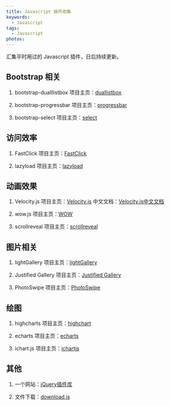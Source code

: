 ```yaml
---
title: Javascript 插件收集
keywords:
  - Javascript
tags:
  - Javascript
photos:
---
```


汇集平时用过的 Javascript 插件，日后持续更新。

<!--more-->

## Bootstrap 相关

1. bootstrap-dualllistbox
	项目主页：[duallistbox](http://www.virtuosoft.eu/code/bootstrap-duallistbox/)

2. bootstrap-progressbar
	项目主页：[progressbar](http://www.minddust.com/project/bootstrap-progressbar/)

3. bootstrap-select
	项目主页：[select](http://silviomoreto.github.io/bootstrap-select/)

## 访问效率

1. FastClick
  项目主页：[FastClick](https://github.com/ftlabs/fastclick)

2. lazyload
	项目主页：[lazyload](http://www.appelsiini.net/projects/lazyload)

## 动画效果

1. Velocity.js
  项目主页：[Velocity.js](http://velocityjs.org/)
  中文文档：[Velocity.js中文文档](http://www.mrfront.com/docs/velocity.js/index.html)

2. wow.js
	项目主页：[WOW](http://mynameismatthieu.com/WOW/)

3. scrollreveal
	项目主页：[scrollreveal](https://scrollrevealjs.org/)

## 图片相关

1. lightGallery
	项目主页：[lightGallery](http://sachinchoolur.github.io/lightGallery/)

2. Justified Gallery
	项目主页：[Justified Gallery](http://miromannino.github.io/Justified-Gallery/)

3. PhotoSwipe
  项目主页：[PhotoSwipe](http://photoswipe.com/)

## 绘图

1. highcharts
  项目主页：[highchart](https://www.hcharts.cn/)

2. echarts
  项目主页：[echarts](http://echarts.baidu.com/)

3. ichart.js
  项目主页：[ichartjs](http://www.ichartjs.com/)

## 其他

1. 一个网站：[jQuery插件库](http://www.jq22.com/)

2. 文件下载：[download.js](http://danml.com/download.html)
